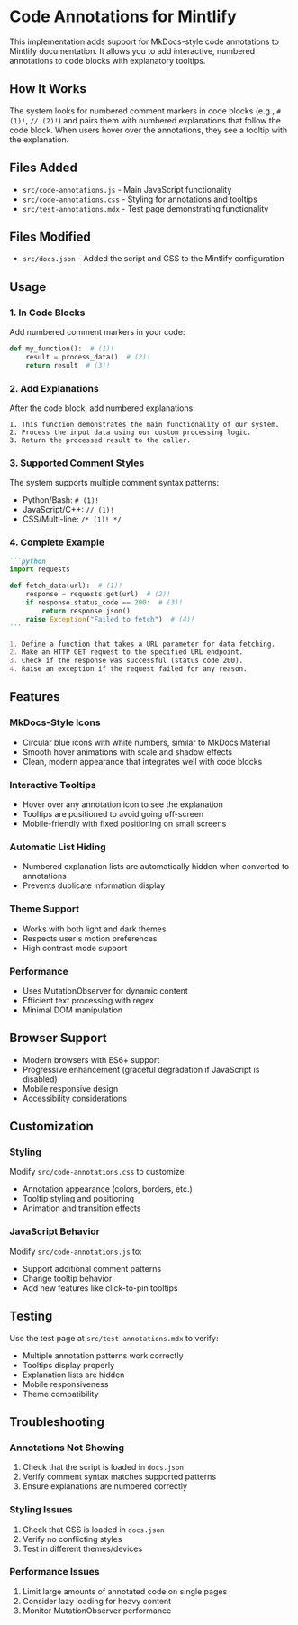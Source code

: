 # Code Annotations for Mintlify

This implementation adds support for MkDocs-style code annotations to Mintlify documentation. It allows you to add interactive, numbered annotations to code blocks with explanatory tooltips.

## How It Works

The system looks for numbered comment markers in code blocks (e.g., `# (1)!`, `// (2)!`) and pairs them with numbered explanations that follow the code block. When users hover over the annotations, they see a tooltip with the explanation.

## Files Added

- `src/code-annotations.js` - Main JavaScript functionality
- `src/code-annotations.css` - Styling for annotations and tooltips
- `src/test-annotations.mdx` - Test page demonstrating functionality

## Files Modified

- `src/docs.json` - Added the script and CSS to the Mintlify configuration

## Usage

### 1. In Code Blocks

Add numbered comment markers in your code:

```python
def my_function():  # (1)!
    result = process_data()  # (2)!
    return result  # (3)!
```

### 2. Add Explanations

After the code block, add numbered explanations:

```
1. This function demonstrates the main functionality of our system.
2. Process the input data using our custom processing logic.
3. Return the processed result to the caller.
```

### 3. Supported Comment Styles

The system supports multiple comment syntax patterns:

- Python/Bash: `# (1)!`
- JavaScript/C++: `// (1)!`
- CSS/Multi-line: `/* (1)! */`

### 4. Complete Example

````markdown
```python
import requests

def fetch_data(url):  # (1)!
    response = requests.get(url)  # (2)!
    if response.status_code == 200:  # (3)!
        return response.json()
    raise Exception("Failed to fetch")  # (4)!
```

1. Define a function that takes a URL parameter for data fetching.
2. Make an HTTP GET request to the specified URL endpoint.
3. Check if the response was successful (status code 200).
4. Raise an exception if the request failed for any reason.
````

## Features

### MkDocs-Style Icons
- Circular blue icons with white numbers, similar to MkDocs Material
- Smooth hover animations with scale and shadow effects
- Clean, modern appearance that integrates well with code blocks

### Interactive Tooltips
- Hover over any annotation icon to see the explanation
- Tooltips are positioned to avoid going off-screen
- Mobile-friendly with fixed positioning on small screens

### Automatic List Hiding
- Numbered explanation lists are automatically hidden when converted to annotations
- Prevents duplicate information display

### Theme Support
- Works with both light and dark themes
- Respects user's motion preferences
- High contrast mode support

### Performance
- Uses MutationObserver for dynamic content
- Efficient text processing with regex
- Minimal DOM manipulation

## Browser Support

- Modern browsers with ES6+ support
- Progressive enhancement (graceful degradation if JavaScript is disabled)
- Mobile responsive design
- Accessibility considerations

## Customization

### Styling
Modify `src/code-annotations.css` to customize:
- Annotation appearance (colors, borders, etc.)
- Tooltip styling and positioning
- Animation and transition effects

### JavaScript Behavior
Modify `src/code-annotations.js` to:
- Support additional comment patterns
- Change tooltip behavior
- Add new features like click-to-pin tooltips

## Testing

Use the test page at `src/test-annotations.mdx` to verify:
- Multiple annotation patterns work correctly
- Tooltips display properly
- Explanation lists are hidden
- Mobile responsiveness
- Theme compatibility

## Troubleshooting

### Annotations Not Showing
1. Check that the script is loaded in `docs.json`
2. Verify comment syntax matches supported patterns
3. Ensure explanations are numbered correctly

### Styling Issues
1. Check that CSS is loaded in `docs.json`
2. Verify no conflicting styles
3. Test in different themes/devices

### Performance Issues
1. Limit large amounts of annotated code on single pages
2. Consider lazy loading for heavy content
3. Monitor MutationObserver performance